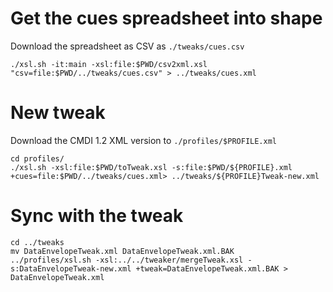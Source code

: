 # Get the cues spreadsheet into shape
Download the spreadsheet as CSV as `./tweaks/cues.csv`
```
./xsl.sh -it:main -xsl:file:$PWD/csv2xml.xsl "csv=file:$PWD/../tweaks/cues.csv" > ../tweaks/cues.xml
```

# New tweak
Download the CMDI 1.2 XML version to `./profiles/$PROFILE.xml`
```
cd profiles/
./xsl.sh -xsl:file:$PWD/toTweak.xsl -s:file:$PWD/${PROFILE}.xml +cues=file:$PWD/../tweaks/cues.xml> ../tweaks/${PROFILE}Tweak-new.xml
```


# Sync with the tweak
```
cd ../tweaks
mv DataEnvelopeTweak.xml DataEnvelopeTweak.xml.BAK
../profiles/xsl.sh -xsl:../../tweaker/mergeTweak.xsl -s:DataEnvelopeTweak-new.xml +tweak=DataEnvelopeTweak.xml.BAK > DataEnvelopeTweak.xml
```


